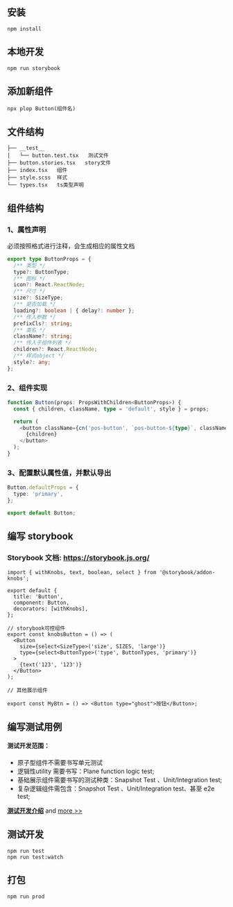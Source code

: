 ## 安装

```
npm install
```

## 本地开发

```
npm run storybook
```

## 添加新组件

```
npx plop Button(组件名)
```

## 文件结构

```
├── __test__
│   └── button.test.tsx   测试文件
├── button.stories.tsx   story文件
├── index.tsx   组件
├── style.scss  样式
└── types.tsx   ts类型声明
```

## 组件结构

### 1、属性声明

必须按照格式进行注释，会生成相应的属性文档

```ts
export type ButtonProps = {
  /** 类型 */
  type?: ButtonType;
  /** 图标 */
  icon?: React.ReactNode;
  /** 尺寸 */
  size?: SizeType;
  /** 是否加载 */
  loading?: boolean | { delay?: number };
  /** 传入参数 */
  prefixCls?: string;
  /** 类名 */
  className?: string;
  /** 传入子组件列表 */
  children?: React.ReactNode;
  /** 样式object */
  style?: any;
};
```

### 2、组件实现

```ts
function Button(props: PropsWithChildren<ButtonProps>) {
  const { children, className, type = 'default', style } = props;

  return (
    <button className={cn('pos-button', `pos-button-${type}`, className)} style={style}>
      {children}
    </button>
  );
}
```

### 3、配置默认属性值，并默认导出

```ts
Button.defaultProps = {
  type: 'primary',
};

export default Button;
```

## 编写 storybook

### Storybook 文档: https://storybook.js.org/

```tsx
import { withKnobs, text, boolean, select } from '@storybook/addon-knobs';

export default {
  title: 'Button',
  component: Button,
  decorators: [withKnobs],
};

// storybook可控组件
export const knobsButton = () => (
  <Button
    size={select<SizeType>('size', SIZES, 'large')}
    type={select<ButtonType>('type', ButtonTypes, 'primary')}
  >
    {text('123', '123')}
  </Button>
);

// 其他展示组件

export const MyBtn = () => <Button type="ghost">按钮</Button>;
```

## 编写测试用例

#### 测试开发范围：
* 原子型组件不需要书写单元测试
* 逻辑性utility 需要书写：Plane function logic test;
* 基础展示组件需要书写的测试种类：Snapshot Test 、Unit/Integration test;
* 复杂逻辑组件需包含：Snapshot Test 、Unit/Integration test、甚至 e2e test;

**[测试开发介绍](./management/ut-intro.md)** and [more >>](./management/ut-more.md)


## 测试开发

```
npm run test
npm run test:watch
```

## 打包

```
npm run prod
```
